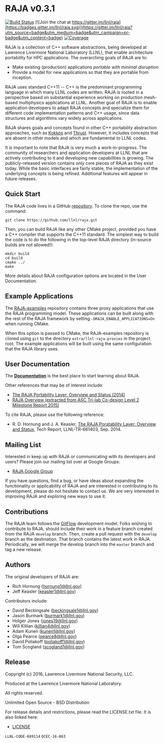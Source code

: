 RAJA v0.3.1
============

[![Build Status](https://travis-ci.org/LLNL/RAJA.svg?branch=develop)](https://travis-ci.org/LLNL/RAJA)
[![Join the chat at https://gitter.im/llnl/raja](https://badges.gitter.im/llnl/raja.svg)](https://gitter.im/llnl/raja?utm_source=badge&utm_medium=badge&utm_campaign=pr-badge&utm_content=badge)
[![Coverage](https://img.shields.io/codecov/c/github/LLNL/RAJA/develop.svg)](https://codecov.io/gh/LLNL/RAJA)

RAJA is a collection of C++ software abstractions, being developed at
Lawrence Livermore National Laboratory (LLNL), that enable architecture
portability for HPC applications. The overarching goals of RAJA are to:

  * Make existing (production) applications *portable with minimal disruption*
  * Provide a model for new applications so that they are portable from
    inception.

RAJA uses standard C++11 -- C++ is the predominant programming language in
which many LLNL codes are written. RAJA is rooted in a perspective based on 
substantial experience working on production mesh-based multiphysics 
applications at LLNL. Another goal of RAJA is to enable application developers
to adapt RAJA concepts and specialize them for different code implementation 
patterns and C++ usage, since data structures and algorithms vary widely 
across applications.

RAJA shares goals and concepts found in
other C++ portability abstraction approaches, such as
[Kokkos](https://github.com/kokkos/kokkos)
and [Thrust](https://developer.nvidia.com/thrust). 
However, it includes concepts that are absent in other models and which are 
fundamental to LLNL codes. 

It is important to note that RAJA is very much a work-in-progress.
The community of researchers and application developers at LLNL that are
actively contributing to it and developing new capabilities is growing.
The publicly-released version contains only core pieces of RAJA as they
exist today. While the basic interfaces are fairly stable, the implementation
of the underlying concepts is being refined. Additional features will appear
in future releases.

Quick Start
-----------

The RAJA code lives in a GitHub [repository](https://github.com/llnl/raja).
To clone the repo, use the command:

    git clone https://github.com/llnl/raja.git

Then, you can build RAJA like any other CMake project, provided you have a C++
compiler that supports the C++11 standard. The simplest way to build the code 
is to do the following in the top-level RAJA directory (in-source builds 
are not allowed!):

    mkdir build
    cd build
    cmake ../
    make

More details about RAJA configuration options are located in the User 
Documentation.

Example Applications
--------------------

The [RAJA-examples](https://github.com/LLNL/RAJA-examples) repository contains three proxy applications that use the RAJA
programming model. These applications can be built along with the rest of the
RAJA framework by setting `-DRAJA_ENABLE_APPLICATIONS=On` when running CMake.

When this option is passed to CMake, the RAJA-examples repository is cloned using `git` to the directory `extra/llnl-raja-proxies` in the project root. The example applications will be built using the same configuration that the RAJA library uses.

User Documentation
-------------------

The [**Documentation**](http://software.llnl.gov/RAJA/) is the best place
to start learning about RAJA.

Other references that may be of interest include:

  * [The RAJA Portability Layer: Overview and Status (2014)](http://software.llnl.gov/RAJA/_static/RAJAStatus-09.2014_LLNL-TR-661403.pdf)
  * [RAJA Overview (extracted from ASC Tri-lab Co-design Level 2 Milestone Report 2015)](http://software.llnl.gov/RAJA/_static/RAJAOverview-Trilab-09.2015_LLNL-TR-677453.pdf)

To cite RAJA, please use the following reference:

* R. D. Hornung and J. A. Keasler, [The RAJA Poratability Layer: Overview and Status](http://software.llnl.gov/RAJA/_static/RAJAStatus-09.2014_LLNL-TR-661403.pdf), Tech Report, LLNL-TR-661403, Sep. 2014.

Mailing List
-----------------

Interested in keep up with RAJA or communicating with its developers and
users? Please join our mailing list over at Google Groups:
- [RAJA Google Group](https://groups.google.com/forum/#!forum/raja-users)

If you have questions, find a bug, or have ideas about expanding the
functionality or applicability of RAJA and are interested in contributing
to its development, please do not hesitate to contact us. We are very
interested in improving RAJA and exploring new ways to use it.

Contributions
---------------

The RAJA team follows the [GitFlow](http://nvie.com/posts/a-successful-git-branching-model/) development model. Folks wishing to contribute to RAJA, should
include their work in a feature branch created from the RAJA `develop` branch.
Then, create a pull request with the `develop` branch as the destination. That
branch contains the latest work in RAJA. Periodically, we will merge the 
develop branch into the `master` branch and tag a new release.

Authors
-----------

The original developers of RAJA are:

  * Rich Hornung (hornung1@llnl.gov)
  * Jeff Keasler (keasler1@llnl.gov)

Contributors include:

  * David Beckingsale (beckingsale1@llnl.gov)
  * Jason Burmark (burmark1@llnl.gov)
  * Holger Jones (jones19@llnl.gov)
  * Will Killian (killian4@llnl.gov)
  * Adam Kunen (kunen1@llnl.gov)
  * Olga Pearce (pearce8@llnl.gov)
  * David Poliakoff (poliakoff1@llnl.gov)
  * Tom Scogland (scogland1@llnl.gov)


Release
-----------

Copyright (c) 2016, Lawrence Livermore National Security, LLC.

Produced at the Lawrence Livermore National Laboratory.

All rights reserved.

Unlimited Open Source - BSD Distribution

For release details and restrictions, please read the LICENSE.txt file.
It is also linked here:
- [LICENSE](./LICENSE.txt)

`LLNL-CODE-689114`  `OCEC-16-063`
